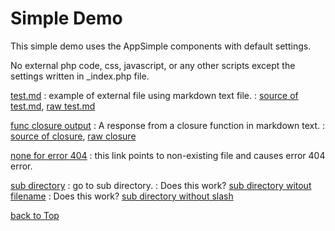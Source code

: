 Simple Demo
===========

This simple demo uses the AppSimple components with
default settings.

No external php code, css, javascript, or any other scripts
except the settings written in _index.php file.

[test.md](test.md)
: example of external file using markdown text file.
: [source of test.md](test.md/_src), [raw test.md](test.md/_raw)

[func closure output](func)
: A response from a closure function in markdown text.
: [source of closure](func/_src), [raw closure](func/_raw)

[none for error 404](none.html)
: this link points to non-existing file and causes
error 404 error.

[sub directory](subdir/index.md)
: go to sub directory.
: Does this work? [sub directory witout filename](subdir/)
: Does this work? [sub directory without slash](subdir)

[back to Top](../)